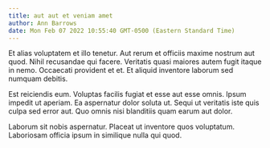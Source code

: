 ```yaml
---
title: aut aut et veniam amet
author: Ann Barrows
date: Mon Feb 07 2022 10:55:40 GMT-0500 (Eastern Standard Time)
---
```

Et alias voluptatem et illo tenetur. Aut rerum et officiis maxime nostrum aut quod. Nihil recusandae qui facere. Veritatis quasi maiores autem fugit itaque in nemo. Occaecati provident et et. Et aliquid inventore laborum sed numquam debitis.

 Est reiciendis eum. Voluptas facilis fugiat et esse aut esse omnis. Ipsum impedit ut aperiam. Ea aspernatur dolor soluta ut. Sequi ut veritatis iste quis culpa sed error aut. Quo omnis nisi blanditiis quam earum aut dolor.

 Laborum sit nobis aspernatur. Placeat ut inventore quos voluptatum. Laboriosam officia ipsum in similique nulla qui quod.
